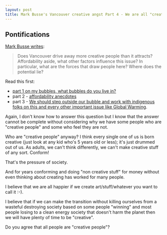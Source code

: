 ```yaml
---
layout: post
title: Mark Busse's Vancouver creative angst Part 4 - We are all "creative people"!
---
```


## Pontifications

[Mark Busse writes](https://pricetags.wordpress.com/2016/11/29/mark-busse-has-a-question-for-you/):

<blockquote>

Does Vancouver drive away more creative people than it attracts? Affordability aside, what other factors influence this issue? In particular, what are the forces that draw people here? Where does the potential lie?

</blockquote>

Read this first: 

* [part 1 on my bubbles, what bubbles do you live in?](http://rolandtanglao.com/2016/11/30/p1-vancouver-creative-angst/)
* part 2 - [affordability anecdotes](http://rolandtanglao.com/2016/12/01/p1-vancouver-creative-angst-part2-affordability/)
* part 3 - [We should step outside our bubble and work with indigenous folks on this and every other important issue like Global Warming](http://rolandtanglao.com/2016/12/02/p1-vancouver-creative-angst-part3-indigenous-inspiration/).

Again, I don't know how to answer this question but I know that the answer cannot be complete without considering why we have some people who are "creative people" and some who feel they are not.

Who are "creative people" anyway? I think every single one of us is born creative (just look at any kid who's 5 years old or less); it's just drummed out of us. As adults, we can't think differently, we can't make creative stuff of any sort. Conform!

That's the pressure of society.

And for years conforming and doing "non creative stuff" for money without even thinking about creating  has worked for many people.

I believe that we are all happier if we create art/stuff/whatever you want to call it :-). 

I believe that if we can make the transition without killing ourselves from a wasteful destroying society based on some people "winning" and most people losing to a clean energy society that doesn't harm the planet then we will have plenty of time to be "creative".

Do you agree that all people are "creative people"?
